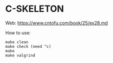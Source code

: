 # C-SKELETON

Web: https://www.cntofu.com/book/25/ex28.md

How to use: 

```
make clean
make check (need ^c)
make
make valgrind
```

